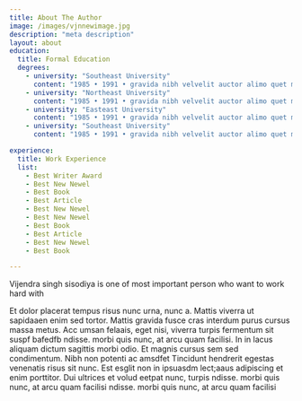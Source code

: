 ```yaml
---
title: About The Author
image: /images/vjnnewimage.jpg
description: "meta description"
layout: about
education:
  title: Formal Education
  degrees:
    - university: "Southeast University"
      content: "1985 • 1991 • gravida nibh velvelit auctor alimo quet menean solli"
    - university: "Northeast University"
      content: "1985 • 1991 • gravida nibh velvelit auctor alimo quet menean solli"
    - university: "Easteast University"
      content: "1985 • 1991 • gravida nibh velvelit auctor alimo quet menean solli"
    - university: "Southeast University"
      content: "1985 • 1991 • gravida nibh velvelit auctor alimo quet menean solli"  

experience:
  title: Work Experience
  list:
    - Best Writer Award
    - Best New Newel
    - Best Book
    - Best Article
    - Best New Newel
    - Best New Newel
    - Best Book
    - Best Article
    - Best New Newel
    - Best Book

---
```


Vijendra singh sisodiya is one of most important person who want to work hard with

Et dolor placerat tempus risus nunc urna, nunc a. Mattis viverra ut sapidaaen enim sed tortor. Mattis gravida fusce cras interdum purus cursus massa metus. Acc umsan felaais, eget nisi, viverra turpis fermentum sit suspf bafedfb ndisse. morbi quis nunc, at arcu quam facilisi. In in lacus aliquam dictum sagittis morbi odio. Et magnis cursus sem sed condimentum. Nibh non potenti ac amsdfet Tincidunt hendrerit egestas venenatis risus sit nunc. Est esglit non in ipsuasdm lect;aaus adipiscing et enim porttitor. Dui ultrices et volud eetpat nunc, turpis ndisse. morbi quis nunc, at arcu quam facilisi ndisse. morbi quis nunc, at arcu quam facilisi
